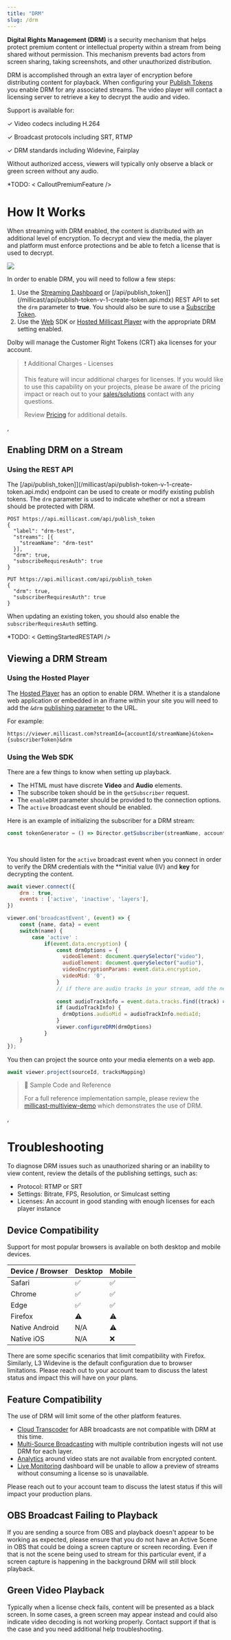 ```yaml
---
title: "DRM"
slug: /drm
---
```

**Digital Rights Management (DRM)** is a security mechanism that helps protect premium content or intellectual property within a stream from being shared without permission. This mechanism prevents bad actors from screen sharing, taking screenshots, and other unauthorized distribution.

DRM is accomplished through an extra layer of encryption before distributing content for playback. When configuring your [Publish Tokens](/millicast/streaming-dashboard/managing-your-tokens.md) you enable DRM for any associated streams. The video player will contact a licensing server to retrieve a key to decrypt the audio and video. 

Support is available for:

✓ Video codecs including H.264

✓ Broadcast protocols including SRT, RTMP

✓ DRM standards including Widevine, Fairplay

Without authorized access, viewers will typically only observe a black or green screen without any audio.

*TODO: \< CalloutPremiumFeature />

# How It Works

When streaming with DRM enabled, the content is distributed with an additional level of encryption. To decrypt and view the media, the player and platform must enforce protections and be able to fetch a license that is used to decrypt.

![](https://files.readme.io/9fa71d5693c8953b167e73d4ce9ff8cab0275b3b54744eed0373c0128dfc37df-image.png)

In order to enable DRM, you will need to follow a few steps:

1. Use the [Streaming Dashboard](/millicast/streaming-dashboard/index.md) or [/api/publish_token]](/millicast/api/publish-token-v-1-create-token.api.mdx) REST API to set the `drm` parameter to **true**. You should also be sure to use a [Subscribe Token](/millicast/streaming-dashboard/subscribe-tokens.md).
2. Use the [Web](/millicast/client-sdks/web.md) SDK or [Hosted Millicast Player](/millicast/playback/hosted-viewer.md) with the appropriate DRM setting enabled.

Dolby will manage the Customer Right Tokens (CRT) aka licenses for your account.

> ❗️ Additional Charges - Licenses
> 
> This feature will incur additional charges for licenses. If you would like to use this capability on your projects, please be aware of the pricing impact or reach out to your [sales/solutions](https://dolby.io/contact/) contact with any questions.
> 
> Review [Pricing](https://dolby.io/pricing/) for additional details.

, 

## Enabling DRM on a Stream

### Using the REST API

The [/api/publish_token]](/millicast/api/publish-token-v-1-create-token.api.mdx) endpoint can be used to create or modify existing publish tokens. The `drm` parameter is used to indicate whether or not a stream should be protected with DRM.

```curl Create New Token with DRM
POST https://api.millicast.com/api/publish_token
{
  "label": "drm-test",
  "streams": [{
    "streamName": "drm-test"
  }],
  "drm": true,
  "subscribeRequiresAuth": true
}
```
```curl Update Token with DRM
PUT https://api.millicast.com/api/publish_token
{
  "drm": true,
  "subscriberRequiresAuth": true
}
```

When updating an existing token, you should also enable the `subscriberRequiresAuth` setting.

*TODO: \< GettingStartedRESTAPI />

## Viewing a DRM Stream

### Using the Hosted Player

The [Hosted Player](/millicast/playback/hosted-viewer.md) has an option to enable DRM. Whether it is a standalone web application or embedded in an iframe within your site you will need to add the `&drm` [publishing parameter](/millicast/broadcast/broadcast-parameters.md) to the URL.

For example:

```
https://viewer.millicast.com?streamId={accountId/streamName}&token={subscriberToken}&drm
```

### Using the Web SDK

There are a few things to know when setting up playback.

- The HTML must have discrete **Video** and **Audio** elements.
- The subscribe token should be in the `getSubscriber` request.
- The `enableDRM` parameter should be provided to the connection options.
- The `active` broadcast event should be enabled.

Here is an example of initializing the subscriber for a DRM stream:

```javascript
const tokenGenerator = () => Director.getSubscriber(streamName, accountId,subscriberToken, enableDRM);
 
 

```

You should listen for the `active` broadcast event when you connect in order to verify the DRM credentials with the **initial value (IV) and **key** for decrypting the content.

```javascript
await viewer.connect({
    drm : true,
    events : ['active', 'inactive', 'layers'],
})

viewer.on('broadcastEvent', (event) => {
    const {name, data} = event
    switch(name) {
        case 'active' :
            if(event.data.encryption) {
                const drmOptions = {
                  videoElement: document.querySelector("video"),
                  audioElement: document.querySelector("audio"),
                  videoEncryptionParams: event.data.encryption,
                  videoMid: '0',                 
                }
                // if there are audio tracks in your stream, add the next two lines
 
                const audioTrackInfo = event.data.tracks.find((track) => track.type === 'audio')
                if (audioTrackInfo) {
                  drmOptions.audioMid = audioTrackInfo.mediaId;
                }
                viewer.configureDRM(drmOptions)
            }
    }
});
```

You then can project the source onto your media elements on a web app.

```javascript
await viewer.project(sourceId, tracksMapping)

```

> 📘 Sample Code and Reference
> 
> For a full reference implementation sample, please review the [millicast-multiview-demo](https://github.com/millicast/millicast-sdk/blob/main/packages/millicast-multiview-demo/src/multiviewer.js)  which demonstrates the use of DRM.

, 

# Troubleshooting

To diagnose DRM issues such as unauthorized sharing or an inability to view content, review the details of the publishing settings, such as:

- Protocol: RTMP or SRT
- Settings: Bitrate, FPS, Resolution, or Simulcast setting
- Licenses: An account in good standing with enough licenses for each player instance

## Device Compatibility

Support for most popular browsers is available on both desktop and mobile devices.

| Device / Browser | Desktop | Mobile |
| :--------------- | :------ | :----- |
| Safari           | ✅       | ✅      |
| Chrome           | ✅       | ✅      |
| Edge             | ✅       | ✅      |
| Firefox          | ⚠️      | ⚠️     |
| Native Android   | N/A     | ⚠️     |
| Native iOS       | N/A     | ❌      |

There are some specific scenarios that limit compatibility with Firefox. Similarly, L3 Widevine is the default configuration due to browser limitations. Please reach out to your account team to discuss the latest status and impact this will have on your plans.

## Feature Compatibility

The use of DRM will limit some of the other platform features.

- [Cloud Transcoder](/millicast/distribution/cloud-transcoder.md) for ABR broadcasts are not compatible with DRM at this time.
- [Multi-Source Broadcasting](/millicast/broadcast/multi-source-broadcasting.md) with multiple contribution ingests will not use DRM for each layer.
- [Analytics](/millicast/analytics/index.md) around video stats are not available from encrypted content.
- [Live Monitoring](/millicast/streaming-dashboard/live-monitoring.md) dashboard will be unable to allow a preview of streams without consuming a license so is unavailable.

Please reach out to your account team to discuss the latest status if this will impact your production plans.

## OBS Broadcast Failing to Playback

If you are sending a source from OBS and playback doesn't appear to be working as expected, please ensure that you do not have an Active Scene in OBS that could be doing a screen capture or screen recording. Even if that is not the scene being used to stream for this particular event, if a screen capture is happening in the background DRM will still block playback.

## Green Video Playback

Typically when a license check fails, content will be presented as a black screen. In some cases, a green screen may appear instead and could also indicate video decoding is not working properly. Contact support if that is the case and you need additional help troubleshooting.
